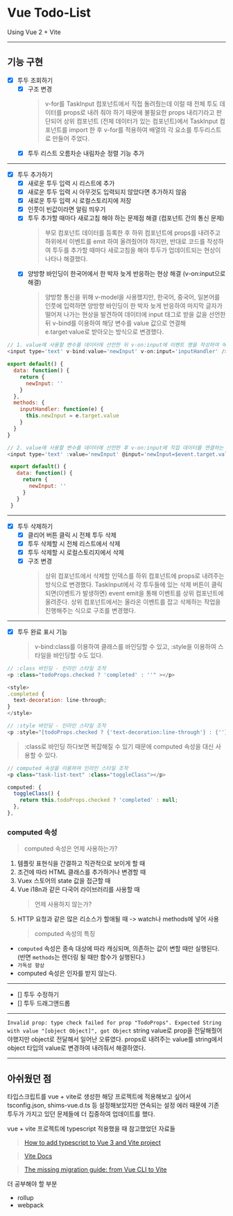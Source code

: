 # Vue Todo-List

Using Vue 2 + Vite

---

## 기능 구현

- [x] 투두 조회하기
  - [x] 구조 변경
    > v-for를 TaskInput 컴포넌트에서 직접 돌려줬는데 이럴 때 전체 투도 데이터를 props로 내려 줘야 하기 때문에 불필요한 props 내리기라고 판단되어 상위 컴포넌트 (전체 데이터가 있는 컴포넌트)에서 TaskInput 컴포넌트를 import 한 후 v-for를 적용하여 배열의 각 요소를 투두리스트로 만들어 주었다.
  - [x] 투두 리스트 오름차순 내림차순 정렬 기능 추가

---

- [x] 투두 추가하기
  - [x] 새로운 투두 입력 시 리스트에 추가
  - [x] 새로운 투두 입력 시 아무것도 입력되지 않았다면 추가하지 않음
  - [x] 새로운 투두 입력 시 로컬스토리지에 저장
  - [x] 인풋이 빈값이라면 알림 띄우기
  - [x] 투두 추가할 때마다 새로고침 해야 하는 문제점 해결 (컴포넌트 간의 통신 문제)
    > 부모 컴포넌트 데이터를 등록한 후 하위 컴포넌트에 props를 내려주고 하위에서 이벤트를 emit 하여 올려줬어야 하지만, 반대로 코드를 작성하여 투두를 추가할 때마다 새로고침을 해야 투두가 업데이트되는 현상이 나타나 해결했다.
  - [x] 양방향 바인딩이 한국어에서 한 박자 늦게 반응하는 현상 해결 (v-on:input으로 해결)
    > 양방향 통신을 위해 v-model을 사용했지만, 한국어, 중국어, 일본어를 인풋에 입력하면 양방향 바인딩이 한 박자 늦게 반응하여 마지막 글자가 떨어져 나가는 현상을 발견하여 데이터에 input 태그로 받을 값을 선언한 뒤 v-bind를 이용하여 해당 변수를 value 값으로 연결해 e.target·value로 받아오는 방식으로 변경했다.

```js
// 1. value에 사용할 변수를 데이터에 선언한 뒤 v-on:input에 이벤트 명을 작성하여 메서드로 연결하는 방법
<input type='text' v-bind:value='newInput' v-on:input='inputHandler' />

export default() {
  data: function() {
    return {
      newInput: ''
    }
  },
  methods: {
    inputHandler: function(e) {
      this.newInput = e.target.value
    }
  }
}

// 2. value에 사용할 변수를 데이터에 선언한 후 v-on:input에 직접 데이터를 연결하는 내용을 선언해주는 방법
<input type='text' :value='newInput' @input='newInput=$event.target.value' />

 export default() {
   data: function() {
     return {
       newInput: ''
     }
   }
 }
```

---

- [x] 투두 삭제하기
  - [x] 클리어 버튼 클릭 시 전체 투두 삭제
  - [x] 투두 삭제할 시 전체 리스트에서 삭제
  - [x] 투두 삭제할 시 로컬스토리지에서 삭제
  - [x] 구조 변경
    > 상위 컴포넌트에서 삭제할 인덱스를 하위 컴포넌트에 props로 내려주는 방식으로 변경했다. TaskInput에서 각 투두들에 있는 삭제 버튼이 클릭 되면(이벤트가 발생하면) event emit을 통해 이벤트를 상위 컴포넌트에 올려준다. 상위 컴포넌트에서는 올라온 이벤트를 잡고 삭제하는 작업을 진행해주는 식으로 구조를 변경했다.

---

- [x] 투두 완료 표시 기능
  > v-bind:class를 이용하여 클래스를 바인딩할 수 있고, :style을 이용하여 스타일을 바인딩할 수도 있다.

```js
// :class 바인딩 - 인라인 스타일 조작
<p :class="todoProps.checked ? 'completed' : ''" ></p>

<style>
.completed {
  text-decoration: line-through;
}
</style>
```

```js
// :style 바인딩 - 인라인 스타일 조작
<p :style="[todoProps.checked ? {'text-decoration:line-through'} : {''}]" ></p>
```

> :class로 바인딩 하다보면 복잡해질 수 있기 때문에 computed 속성을 대신 사용할 수 있다.

```js
// computed 속성을 이용하여 인라인 스타일 조작
<p class="task-list-text" :class="toggleClass"></p>

computed: {
  toggleClass() {
    return this.todoProps.checked ? 'completed' : null;
  },
},
```

### computed 속성

> computed 속성은 언제 사용하는가?

1. 템플릿 표현식을 간결하고 직관적으로 보이게 할 때
2. 조건에 따라 HTML 클래스를 추가하거나 변경할 때
3. Vuex 스토어의 state 값을 접근할 때
4. Vue i18n과 같은 다국어 라이브러리를 사용할 때
   > 언제 사용하지 않는가?
5. HTTP 요청과 같은 많은 리소스가 할애될 때 -> watch나 methods에 넣어 사용
   > computed 속성의 특징

- `computed` 속성은 종속 대상에 따라 캐싱되며, 의존하는 값이 변할 때만 실행된다. (반면 `methods`는 렌더링 될 때만 함수가 실행된다.)
- `가독성 향상`
- computed 속성은 인자를 받지 않는다.

---

- [] 투두 수정하기
- [] 투두 드래그앤드롭

---

`Invalid prop: type check failed for prop "TodoProps". Expected String with value "[object Object]", got Object`
string value로 prop을 전달해줬어야했지만 object로 전달해서 일어난 오류였다. props로 내려주는 value를 string에서 object 타입의 value로 변경하여 내려줘서 해결하였다.

---

## 아쉬웠던 점

타입스크립트를 vue + vite로 생성한 해당 프로젝트에 적용해보고 싶어서 tsconfig.json, shims-vue.d.ts 등 설정해보았지만 연속되는 설정 에러 때문에 기존 투두가 가지고 있던 문제들에 더 집중하여 업데이트를 했다.

vue + vite 프로젝트에 typescript 적용했을 때 참고했었던 자료들

> [How to add typescript to Vue 3 and Vite project](https://techinplanet.com/how-to-add-typescript-to-vue-3-and-vite-project/ 'How to add typescript to Vue 3 and Vite project')

> [Vite Docs](https://vitejs.dev/guide/features.html#typescript 'Vite Docs')

> [The missing migration guide: from Vue CLI to Vite](https://moiva.io/blog/the-missing-migration-guide-from-vue-cli-to-vite/ 'The missing migration guide: from Vue CLI to Vite')

더 공부해야 할 부분

- rollup
- webpack
